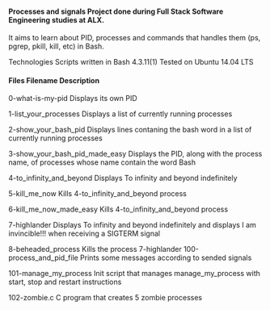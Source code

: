 #### Processes and signals Project done during Full Stack Software Engineering studies at ALX.
 It aims to learn about PID, processes and commands that handles them (ps, pgrep, pkill, kill, etc) in Bash.

 Technologies Scripts written in Bash 4.3.11(1) Tested on Ubuntu 14.04 LTS

 #### Files Filename Description
 0-what-is-my-pid Displays its own PID 
 
 1-list_your_processes Displays a list of currently running processes

 2-show_your_bash_pid Displays lines contaning the bash word in a list of currently running processes

 3-show_your_bash_pid_made_easy Displays the PID, along with the process name, of processes whose name contain the word Bash

 4-to_infinity_and_beyond Displays To infinity and beyond indefinitely

 5-kill_me_now Kills 4-to_infinity_and_beyond process

 6-kill_me_now_made_easy Kills 4-to_infinity_and_beyond process 

 7-highlander Displays To infinity and beyond indefinitely and displays I am invincible!!! when receiving a SIGTERM signal

 8-beheaded_process Kills the process 7-highlander 100-process_and_pid_file Prints some messages according to sended signals

 101-manage_my_process Init script that manages manage_my_process with start, stop and restart instructions
 
  102-zombie.c C program that creates 5 zombie processes